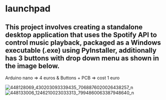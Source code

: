 # launchpad
This project involves creating a standalone desktop application that uses the Spotify API to control music playback, packaged as a Windows executable (.exe) using PyInstaller,
additionally has 3 buttons with drop down menu as shown in the image below. 
-------------------------------
Arduino nano => 4 euros &
Buttons + PCB => cost 1 euro 

![448128069_430203093339435_7068876020026438257_n](https://github.com/eee-Andrew/launchpad/assets/98215048/e4df8718-c45e-4520-a7e3-45de5834bbd2)
![448133006_1246210023033313_7994860063387948640_n](https://github.com/eee-Andrew/launchpad/assets/98215048/f4b33d78-fa24-48aa-a49a-bd5a7da76d5d)
